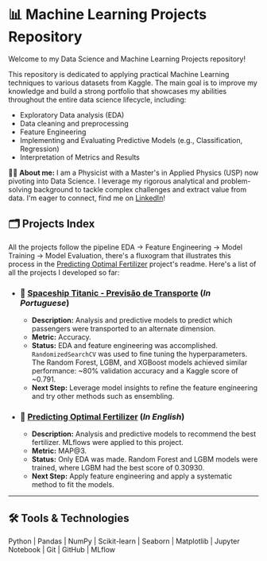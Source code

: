 # 📊 Machine Learning Projects Repository

Welcome to my Data Science and Machine Learning Projects repository!

This repository is dedicated to applying practical Machine Learning techniques to various datasets from Kaggle. The main goal is to improve my knowledge and build a strong portfolio that showcases my abilities throughout the entire data science lifecycle, including:

* Exploratory Data analysis (EDA)
* Data cleaning and preprocessing
* Feature Engineering
* Implementing and Evaluating Predictive Models (e.g., Classification, Regression)
* Interpretation of Metrics and Results

🙋‍♂️ **About me:** I am a Physicist with a Master's in Applied Physics (USP) now pivoting into Data Science. I leverage my rigorous analytical and problem-solving background to tackle complex challenges and extract value from data. I'm eager to connect, find me on [LinkedIn](https://www.linkedin.com/in/maur%C3%ADcio-estradiote-2096ab9b/)!

## 🗂️ Projects Index

All the projects follow the pipeline EDA -> Feature Engineering -> Model Training -> Model Evaluation, there's a fluxogram that illustrates this process in the [Predicting Optimal Fertilizer](./Predicting-Optimal-Fertilizers/) project's readme. Here's a list of all the projects I developed so far:

* ### 🚀 [Spaceship Titanic - Previsão de Transporte](./spaceship-titanic/) (*In Portuguese*)
    * **Description:** Analysis and predictive models to predict which passengers were transported to an alternate dimension.
    * **Metric:** Accuracy.
    * **Status:** EDA and feature engineering was accomplished. `RandomizedSearchCV` was used to fine tuning the hyperparameters. The Random Forest, LGBM, and XGBoost models achieved similar performance: ~80% validation accuracy and a Kaggle score of ~0.791.
    * **Next Step:** Leverage model insights to refine the feature engineering and try other methods such as ensembling.
* ### 🌱 [Predicting Optimal Fertilizer](./Predicting-Optimal-Fertilizers/) (*In English*)
    * **Description:** Analysis and predictive models to recommend the best fertilizer. MLflows were applied to this project.
    * **Metric:** MAP@3.
    * **Status:** Only EDA was made. Random Forest and LGBM models were trained, where LGBM had the best score of 0.30930.
    * **Next Step:** Apply feature engineering and apply a systematic method to fit the models. 

---

## 🛠️ Tools & Technologies

Python | Pandas | NumPy | Scikit-learn | Seaborn | Matplotlib | Jupyter Notebook | Git | GitHub | MLflow

